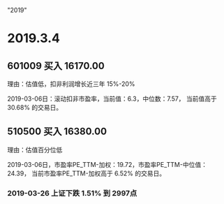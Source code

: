 "2019" 

# 2019.3.4 

## 601009 买入 16170.00   

理由：估值低，扣非利润增长近三年 15%-20% 

2019-03-06日：滚动扣非市盈率，当前值：6.3，中位数：7.57， 当前值高于 30.68% 的交易日。

## 510500 买入 16380.00 

理由：估值百分位低 

2019-03-06日，市盈率PE_TTM-加权：19.72，市盈率PE_TTM-中位值：24.39， 当前市盈率PE_TTM-加权高于 6.52% 的交易日。


### 2019-03-26 上证下跌 1.51% 到 2997点 
